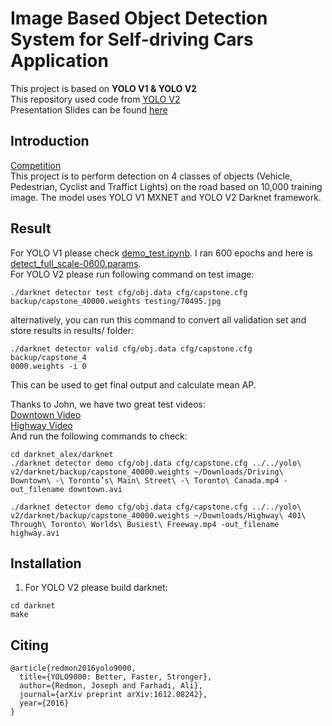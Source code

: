 # Image Based Object Detection System for Self-driving Cars Application
This project is based on **YOLO V1 & YOLO V2**  
This repository used code from [YOLO V2](https://pjreddie.com/darknet/yolo/)  
Presentation Slides can be found [here](https://docs.google.com/presentation/d/1W931zcnQkvN7FPAQVX86bKx41sU9b1oJ5NO2Zo6wAAU/edit?usp=sharing)

## Introduction
[Competition](https://www.bittiger.io/competition/evaluation)  
This project is to perform detection on 4 classes of objects (Vehicle, Pedestrian, Cyclist and Traffict Lights) on the road based on 10,000 training image. The model uses YOLO V1 MXNET and YOLO V2 Darknet framework.


## Result
For YOLO V1 please check [demo_test.ipynb]().  I ran 600 epochs and here is [detect_full_scale-0600.params]().  
For YOLO V2 please run following command on test image:
```
./darknet detector test cfg/obj.data cfg/capstone.cfg backup/capstone_40000.weights testing/70495.jpg
```
alternatively, you can run this command to convert all validation set and store results in results/ folder:  
```
./darknet detector valid cfg/obj.data cfg/capstone.cfg backup/capstone_4
0000.weights -i 0
```
This can be used to get final output and calculate mean AP.  

Thanks to John, we have two great test videos:  
[Downtown Video](https://www.youtube.com/watch?v=50Uf_T12OGY)   
[Highway Video](https://www.youtube.com/watch?v=GMtusG5tuC8&t=2s)  
And run the following commands to check:
```
cd darknet_alex/darknet
./darknet detector demo cfg/obj.data cfg/capstone.cfg ../../yolo\ v2/darknet/backup/capstone_40000.weights ~/Downloads/Driving\ Downtown\ -\ Toronto’s\ Main\ Street\ -\ Toronto\ Canada.mp4 -out_filename downtown.avi

./darknet detector demo cfg/obj.data cfg/capstone.cfg ../../yolo\ v2/darknet/backup/capstone_40000.weights ~/Downloads/Highway\ 401\ Through\ Toronto\ Worlds\ Busiest\ Freeway.mp4 -out_filename highway.avi
```


## Installation

1. For YOLO V2 please build darknet:
```
cd darknet
make
```

## Citing  
```
@article{redmon2016yolo9000,
  title={YOLO9000: Better, Faster, Stronger},
  author={Redmon, Joseph and Farhadi, Ali},
  journal={arXiv preprint arXiv:1612.08242},
  year={2016}
}
```
